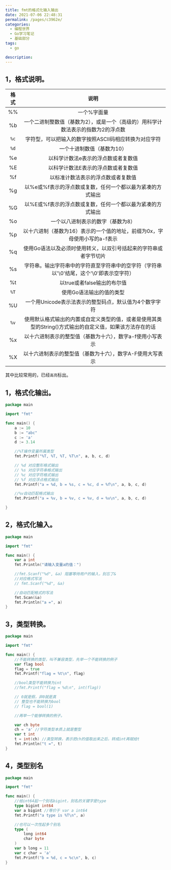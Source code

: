 ```yaml
---
title: fmt的格式化输入输出
date: 2021-07-06 22:48:31
permalink: /pages/c3962e/
categories:
  - 编程世界
  - Go学习笔记
  - 基础部分
tags:
  - go

description:
---
```


## 1，格式说明。

| 格式 |                             说明                             |
| :--: | :----------------------------------------------------------: |
|  %%  |                         一个%字面量                          |
|  %b  | 一个二进制整数值（基数为2），或是一个（高级的）用科学计数法表示的指数为2的浮点数 |
| `%c` |    字符型，可以把输入的数字按照ASCII码相应转换为对应字符     |
| `%d` |                  一个十进制数值（基数为10）                  |
|  %e  |             以科学计数法e表示的浮点数或者复数值              |
|  %E  |             以科学计数法E表示的浮点数或者复数值              |
|  %f  |              以标准计数法表示的浮点数或者复数值              |
|  %g  |  以%e或%f表示的浮点数或复数，任何一个都以最为紧凑的方式输出  |
|  %G  |  以%E或%f表示的浮点数或复数，任何一个都以最为紧凑的方式输出  |
|  %o  |              一个以八进制表示的数字（基数为8）               |
|  %p  | 以十六进制（基数为16）表示的一个值的地址，前缀为0x，字母使用小写的a-f表示 |
|  %q  | 使用Go语法以及必须时使用转义，以双引号括起来的字符串或者字节切片 |
|  %s  | 字符串。输出字符串中的字符直至字符串中的空字符（字符串以'\0'结尾，这个'\0'即表示空字符） |
|  %t  |                 以true或者false输出的布尔值                  |
| `%T` |                   使用Go语法输出的值的类型                   |
|  %U  |    一个用Unicode表示法表示的整型码点，默认值为4个数字字符    |
| `%v` | 使用默认格式输出的内置或自定义类型的值，或者是使用其类型的String()方式输出的自定义值，如果该方法存在的话 |
|  %x  |  以十六进制表示的整型值（基数为十六），数字a-f使用小写表示   |
|  %X  |  以十六进制表示的整型值（基数为十六），数字A-F使用大写表示   |

其中比较常用的，已经`高亮`标出。

## 1，格式化输出。

```go
package main

import "fmt"

func main() {
	a := 10
	b := "abc"
	c := 'a'
	d := 3.14

	//%T操作变量所属类型
	fmt.Printf("%T, %T, %T, %T\n", a, b, c, d)

	// %d 对应整形格式输出
	// %s 对应字符串格式输出
	// %c 对应字符格式输出
	// %f 对应浮点格式输出
	fmt.Printf("a = %d, b = %s, c = %c, d = %f\n", a, b, c, d)

	//%v自动匹配格式输出
	fmt.Printf("a = %v, b = %v, c = %v, d = %v\n", a, b, c, d)

}
```

## 2，格式化输入。

```go
package main

import "fmt"

func main() {
	var a int
	fmt.Println("请输入变量a的值：")

	//fmt.Scanf("%d", &a) 阻塞等待用户的输入，别忘了&
	//对应格式写法
	// fmt.Scanf("%d", &a)

	//自动匹配格式的写法
	fmt.Scan(&a)
	fmt.Println("a =", a)
}
```

## 3，类型转换。

```go
package main

import "fmt"

func main() {
	//不能转换的类型，叫不兼容类型，先举一个不能转换的例子
	var flag bool
	flag = true
	fmt.Printf("flag = %t\n", flag)

	//bool类型不能转换为int
	//fmt.Printf("flag = %d\n", int(flag))

	// 0就是假，非0就是真
	// 整型也不能转换为bool
	// flag = bool(1)

	//再举一个能够转换的例子。

	var ch byte
	ch = 'a' //字符类型本质上就是整型
	var t int
	t = int(ch) //类型转换，表示把ch的值取出来之后，转成int再赋给t
	fmt.Println("t =", t)
}
```

## 4，类型别名

```go
package main

import "fmt"

func main() {
	//给int64起一个别名bigint，别名的关键字是type
	type bigint int64
	var a bigint //等价于 var a int64
	fmt.Printf("a type is %T\n", a)

	//也可以一次性起多个别名
	type (
		long int64
		char byte
	)
	var b long = 11
	var c char = 'a'
	fmt.Printf("b = %d, c = %c\n", b, c)
}
```